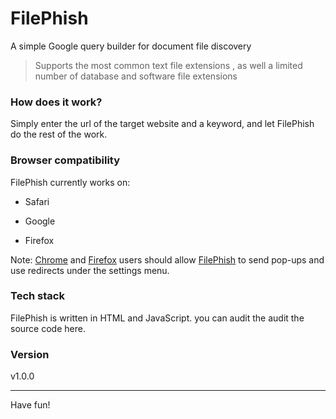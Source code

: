 # FilePhish
A simple Google query builder for document file discovery

> Supports the most common text file extensions , as well a limited number of database and software file extensions  

### How does it work?

Simply enter the url of the target website and a keyword, and let FilePhish do the rest of the work.

### Browser compatibility

FilePhish currently works on:

* Safari

* Google

* Firefox

Note: [Chrome](chrome://settings/content/popups) and [Firefox](about:preferences#privacy) users should allow [FilePhish](https://cartographia.github.io/FilePhish/) to send pop-ups and use redirects under the settings menu.

### Tech stack

FilePhish is written in HTML and JavaScript.
you can audit the audit the source code here. 

### Version

v1.0.0

- - - -
Have fun!
